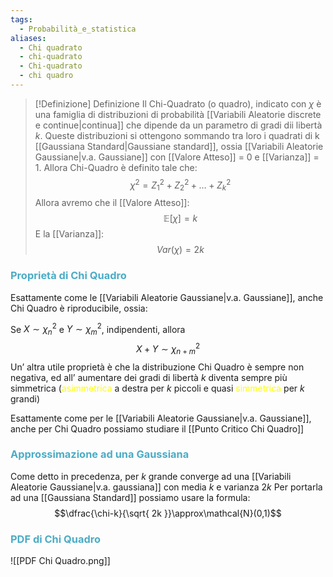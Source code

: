 ```yaml
---
tags:
  - Probabilità_e_statistica
aliases:
  - Chi quadrato
  - chi-quadrato
  - Chi-quadrato
  - chi quadro
---
```


>[!Definizione]  Definizione
>Il Chi-Quadrato (o quadro), indicato con $\chi$ è una famiglia di distribuzioni di probabilità [[Variabili Aleatorie discrete e continue|continua]] che dipende da un parametro di gradi dii libertà $k$.
>Queste distribuzioni si ottengono sommando tra loro i quadrati di k [[Gaussiana Standard|Gaussiane standard]], ossia [[Variabili Aleatorie Gaussiane|v.a. Gaussiane]] con [[Valore Atteso]] = 0 e [[Varianza]] = 1.
>Allora Chi-Quadro è definito tale che:
>$$\chi^2=Z^2_{1}+Z^2_{2}+\dots+Z^2_{k}$$
>Allora avremo che il [[Valore Atteso]]:
>$$\mathbb{E}[\chi]=k$$
>E la [[Varianza]]:
>$$Var(\chi)=2k$$
### <font color="#4bacc6">Proprietà di Chi Quadro</font>

Esattamente come le [[Variabili Aleatorie Gaussiane|v.a. Gaussiane]], anche Chi Quadro è riproducibile, ossia:

Se $X\sim\chi^2_{n}$ e $Y\sim\chi^2_{m}$, indipendenti, allora
$$X+Y\sim \chi^2_{n+m}$$
Un’ altra utile proprietà è che la distribuzione Chi Quadro è sempre non negativa, ed all’ aumentare dei gradi di libertà $k$ diventa sempre più simmetrica (<font color="#ffff00">asimmetrica</font> a destra per $k$ piccoli e quasi <font color="#ffff00">simmetrica</font> per $k$ grandi)

Esattamente come per le [[Variabili Aleatorie Gaussiane|v.a. Gaussiane]], anche per Chi Quadro possiamo studiare il [[Punto Critico Chi Quadro]]

### <font color="#4bacc6">Approssimazione ad una Gaussiana</font>

Come detto in precedenza, per $k$ grande converge ad una [[Variabili Aleatorie Gaussiane|v.a. gaussiana]] con media $k$ e varianza $2k$
Per portarla ad una [[Gaussiana Standard]] possiamo usare la formula:
$$\dfrac{\chi-k}{\sqrt{ 2k }}\approx\mathcal{N}(0,1)$$

### <font color="#4bacc6">PDF di Chi Quadro</font>

![[PDF Chi Quadro.png]]